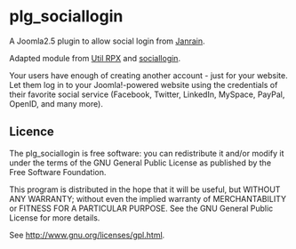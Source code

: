 plg_sociallogin
==============

A Joomla2.5 plugin to allow social login from [Janrain](http://janrain.com/).

Adapted module from [Util RPX](http://extensions.joomla.org/extensions/access-a-security/site-access/authentication-cloud-based/9038) and [sociallogin](http://sourceforge.net/projects/sociallogin/).

Your users have enough of creating another account - just for your website. Let them log in to your Joomla!-powered website using the credentials of their favorite social service (Facebook, Twitter, LinkedIn, MySpace, PayPal, OpenID, and many more).

Licence
-------
The plg_sociallogin is free software:  you can redistribute it
and/or  modify  it under  the  terms  of the  GNU  General  Public License  as
published by the Free Software Foundation.

This program  is distributed in the hope  that it will be  useful, but WITHOUT
ANY WARRANTY; without even the  implied warranty of MERCHANTABILITY or FITNESS
FOR A PARTICULAR PURPOSE. See the GNU General Public License for more details.

See <http://www.gnu.org/licenses/gpl.html>.


